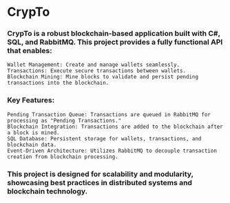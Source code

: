 # CrypTo

### CrypTo is a robust blockchain-based application built with C#, SQL, and RabbitMQ. This project provides a fully functional API that enables:

    Wallet Management: Create and manage wallets seamlessly.
    Transactions: Execute secure transactions between wallets.
    Blockchain Mining: Mine blocks to validate and persist pending transactions into the blockchain.

### Key Features:

    Pending Transaction Queue: Transactions are queued in RabbitMQ for processing as "Pending Transactions."
    Blockchain Integration: Transactions are added to the blockchain after a block is mined.
    SQL Database: Persistent storage for wallets, transactions, and blockchain data.
    Event-Driven Architecture: Utilizes RabbitMQ to decouple transaction creation from blockchain processing.

### This project is designed for scalability and modularity, showcasing best practices in distributed systems and blockchain technology.
